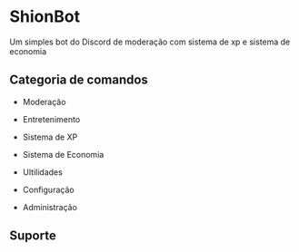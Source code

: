 # ShionBot
Um simples bot do Discord de moderação com sistema de xp e sistema de economia

## Categoria de comandos

- Moderação

- Entretenimento

- Sistema de XP

- Sistema de Economia

- Ultilidades

- Configuração

- Administração

## Suporte

